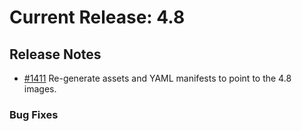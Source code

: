 # Current Release: 4.8

## Release Notes

- [#1411](https://github.com/kube-reporting/metering-operator/pull/1411) Re-generate assets and YAML manifests to point to the 4.8 images.

### Bug Fixes
